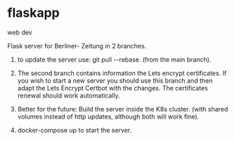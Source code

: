 # flaskapp
web dev



Flask server for Berliner- Zeitung in 2 branches. 


1. to update the server use: git pull --rebase. (from the main branch). 
2. The second branch contains information the Lets encrypt certificates. If you wish to start a new server you should use this branch and then adapt the Lets Encrypt Certbot
with the changes. The certificates renewal should work automatically. 

3. Better for the future: Build the server inside the K8s cluster. (with shared volumes instead of http updates, although both will work fine). 

4. docker-compose up to start the server. 

